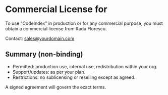 # Commercial License for <Product>

To use "CodeIndex" in production or for any commercial purpose, you must obtain a commercial license from Radu Florescu.

Contact: sales@yourdomain.com

## Summary (non-binding)
- Permitted: production use, internal use, redistribution within your org.
- Support/updates: as per your plan.
- Restrictions: no sublicensing or reselling except as agreed.

A signed agreement will govern the exact terms.
